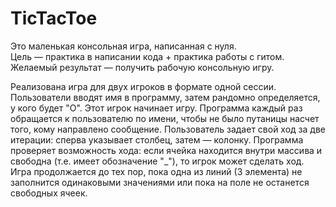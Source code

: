 # TicTacToe
Это маленькая консольная игра, написанная с нуля.  
Цель — практика в написании кода + практика работы с гитом.  
Желаемый результат — получить рабочую консольную игру.  
    
Реализована игра для двух игроков в формате одной сессии.
Пользователи вводят имя в программу, затем рандомно определяется, у кого будет "О". Этот игрок начинает игру.
Программа каждый раз обращается к пользователю по имени, чтобы не было путаницы насчет того, кому направлено сообщение.
Пользователь задает свой ход за две итерации: сперва указывает столбец, затем — колонку. 
Программа проверяет возможность хода: если ячейка находится внутри массива и свободна (т.е. имеет обозначение "_"), то игрок может сделать ход.
Игра продолжается до тех пор, пока одна из линий (3 элемента) не заполнится одинаковыми значениями или пока на поле не останется свободных ячеек. 
